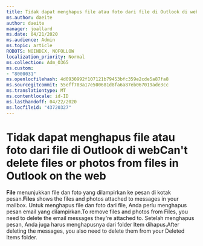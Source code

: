 ```yaml
---
title: Tidak dapat menghapus file atau foto dari file di Outlook di web
ms.author: daeite
author: daeite
manager: joallard
ms.date: 04/21/2020
ms.audience: Admin
ms.topic: article
ROBOTS: NOINDEX, NOFOLLOW
localization_priority: Normal
ms.collection: Adm_O365
ms.custom:
- "8000031"
ms.openlocfilehash: 4d0930992f107121b79453bfc359e2cde5a87fa8
ms.sourcegitcommit: 55eff703a17e500681d8fa6a87eb067019ade3cc
ms.translationtype: MT
ms.contentlocale: id-ID
ms.lasthandoff: 04/22/2020
ms.locfileid: "43720327"
---
```

# <a name="cant-delete-files-or-photos-from-files-in-outlook-on-the-web"></a><span data-ttu-id="efc58-102">Tidak dapat menghapus file atau foto dari file di Outlook di web</span><span class="sxs-lookup"><span data-stu-id="efc58-102">Can't delete files or photos from files in Outlook on the web</span></span>

<span data-ttu-id="efc58-103">**File** menunjukkan file dan foto yang dilampirkan ke pesan di kotak pesan.</span><span class="sxs-lookup"><span data-stu-id="efc58-103">**Files** shows the files and photos attached to messages in your mailbox.</span></span> <span data-ttu-id="efc58-104">Untuk menghapus file dan foto dari file, Anda perlu menghapus pesan email yang dilampirkan.</span><span class="sxs-lookup"><span data-stu-id="efc58-104">To remove files and photos from Files, you need to delete the email messages they're attached to.</span></span> <span data-ttu-id="efc58-105">Setelah menghapus pesan, Anda juga harus menghapusnya dari folder Item dihapus.</span><span class="sxs-lookup"><span data-stu-id="efc58-105">After deleting the messages, you also need to delete them from your Deleted Items folder.</span></span>